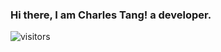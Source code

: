 ### Hi there, I am Charles Tang! a developer.

![visitors](https://visitor-badge.glitch.me/badge?page_id=tang9ian&left_color=green&right_color=red)
